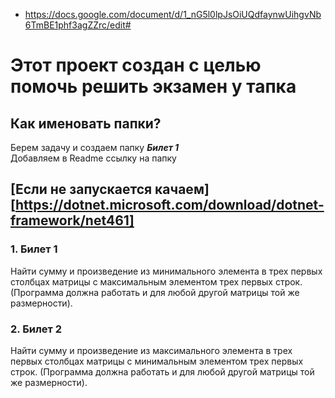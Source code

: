 + https://docs.google.com/document/d/1_nG5l0lpJsOiUQdfaynwUihgvNb6TmBE1phf3agZZrc/edit#
# Этот проект создан с целью помочь решить экзамен у тапка
## Как именовать папки?
Берем задачу и создаем папку ***Билет 1***  
Добавляем в Readme ссылку на папку
## [Если не запускается качаем][https://dotnet.microsoft.com/download/dotnet-framework/net461]

### 1. Билет 1  
Найти сумму и произведение из минимального элемента в трех первых столбцах матрицы с максимальным элементом трех первых строк. (Программа должна работать и для любой другой матрицы той же размерности).  

### 2. Билет 2
Найти сумму и произведение из максимального элемента в трех первых столбцах матрицы с минимальным элементом трех первых строк. (Программа должна работать и для любой другой матрицы той же размерности).

